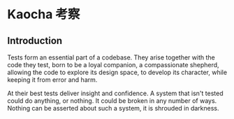 # Kaocha 考察

## Introduction

Tests form an essential part of a codebase. They arise together with the code
they test, born to be a loyal companion, a compassionate shepherd, allowing the
code to explore its design space, to develop its character, while keeping it
from error and harm.

At their best tests deliver insight and confidence. A system that isn't tested
could do anything, or nothing. It could be broken in any number of ways. Nothing
can be asserted about such a system, it is shrouded in darkness.
